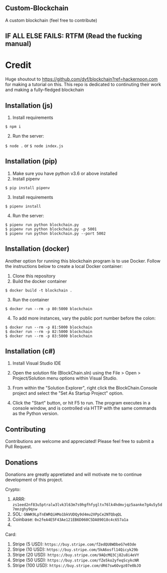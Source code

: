 ## Custom-Blockchain
A custom blockchain (feel free to contribute)

## IF ALL ELSE FAILS: RTFM (Read the fucking manual)

# Credit
Huge shoutout to https://github.com/dvf/blockchain?ref=hackernoon.com for making a tutorial on this. This repo is dedicated to continuting their work and making a fully-fledged blockchain

## Installation (js)
1. Install requirements

`$ npm i`

2. Run the server:

`$ node .` or `$ node index.js`

## Installation (pip)

1. Make sure you have python v3.6 or above installed
2. Install pipenv

`$ pip install pipenv`

3. Install requirements

`$ pipenv install`

4. Run the server:

```
$ pipenv run python blockchain.py
$ pipenv run python blockchain.py -p 5001
$ pipenv run python blockchain.py --port 5002
```
    
## Installation (docker)

Another option for running this blockchain program is to use Docker.  Follow the instructions below to create a local Docker container:

1. Clone this repository
2. Build the docker container

`$ docker build -t blockchain .`

3. Run the container

`$ docker run --rm -p 80:5000 blockchain`

4. To add more instances, vary the public port number before the colon:

```
$ docker run --rm -p 81:5000 blockchain
$ docker run --rm -p 82:5000 blockchain
$ docker run --rm -p 83:5000 blockchain
```

## Installation (c#)

1. Install Visual Studio IDE

2. Open the solution file (BlockChain.sln) using the File > Open > Project/Solution menu options within Visual Studio.

3. From within the "Solution Explorer", right click the BlockChain.Console project and select the "Set As Startup Project" option.

4. Click the "Start" button, or hit F5 to run. The program executes in a console window, and is controlled via HTTP with the same commands as the Python version.


## Contributing

Contributions are welcome and appreciated! Please feel free to submit a Pull Request.

## Donations
Donations are greatly appretiated and will motivate me to continue development of this project.

Crypto:
1) ARRR: ```zs1eed2nf83u5ptralw3lvk3l63m7s9hgfhfygltv76lk4hdmvjqz5aanke7g4u5y5d7mnzghy9qsw```
2) SOL: ```GNWK9LpTnEWRQiHMo1bkVUDQy9d4mu2XPpCe2NTQbqQL```
3) Coinbase: ```0x2feA4E5F43Ae121EB6D060C5DA89018c4c657a1a```
4) 
Card:
1) Stripe (5 USD): ```https://buy.stripe.com/fZedQU8WDbeG7e03de```
2) Stripe (10 USD): ```https://buy.stripe.com/5kA6osfl14Qicyk29b```
3) Stripe (20 USD): ```https://buy.stripe.com/9AQcMQ3Cj82u8i4eVY```
4) Stripe (50 USD): ```https://buy.stripe.com/fZe5ko2yfeqScykcNR```
5) Stripe (100 USD): ```https://buy.stripe.com/dR67sw6Ovgz07e0bJO```
